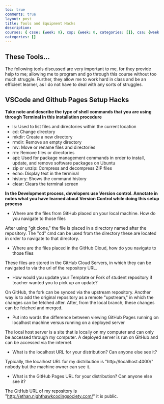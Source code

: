 ```yaml
---
toc: true
comments: true
layout: post
title: Tools and Equipment Hacks
description: 
courses: { csse: {week: 0}, csp: {week: 0, categories: []}, csa: {week: 0} }
categories: []
---
```


## These Tools...

The following tools discussed are very important to me, for they provide help to me; allowing me to program and go through this course without too much struggle. Further, they allow me to work hard in class and be an efficient learner, as I do not have to deal with any sorts of struggles.

## VSCode and Github Pages Setup Hacks

**Take note and describe the type of shell commands that you are using through Terminal in this installation procedure**

- ls: Used to list files and directories within the current location
- cd: Change directory
- mkdir: Create a new directory
- rmdir: Remove an empty directory
- mv: Move or rename files and directories
- rm: Remove files or directories
- apt: Used for package management commands in order to install, update, and remove software packages on Ubuntu
- zip or unzip: Compress and decompress ZIP files
- echo: Display text in the terminal
- history: Shows the command history
- clear: Clears the terminal screen


**In the Development process, developers use Version control. Annotate in notes what you have learned about Version Control while doing this setup process**

- Where are the files from GitHub placed on your local machine. How do you navigate to those files

After using "git clone," the file is placed in a directory named after the repository. The "cd" cmd can be used from the directory these are located in order to navigate to that directory. 

- Where are the files placed in the GitHub Cloud, how do you navigate to those files

These files are stored in the GitHub Cloud Servers, in which they can be navigated to via the url of the repository URL.

- How would you update your Template or Fork of student repository if teacher wanted you to pick up an update?

On GitHub, the fork can be synced via the upstream repository. Another way is to add the original repository as a remote "upstream," in which the changes can be fetched after. After, from the local branch, these changes can be fetched and merged.

- Put into words the difference between viewing GitHub Pages running on localhost machine versus running on a deployed server

The local host server is a site that is locally on my computer and can only be accessed through my computer. A deployed server is run on GitHub and can be accessed via the internet.

- What is the localhost URL for your distribution? Can anyone else see it?

Typically, the localhost URL for my distribution is "http://localhost:4000/" nobody but the machine owner can see it.

- What is the GitHub Pages URL for your distribution? Can anyone else see it?

The GitHub URL of my repository is "http://ethan.nighthawkcodingsociety.com/" it is public.